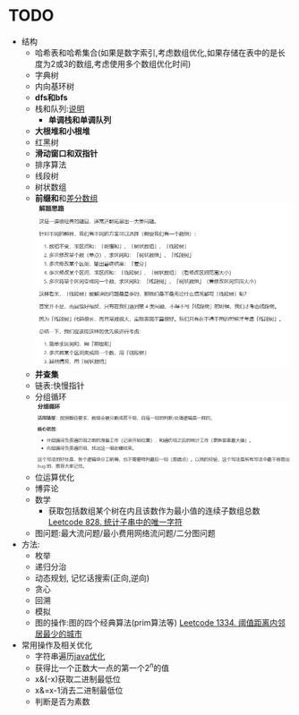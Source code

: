 # TODO

* 结构
  * 哈希表和哈希集合(如果是数字索引,考虑数组优化,如果存储在表中的是长度为2或3的数组,考虑使用多个数组优化时间)
  * 字典树
  * 内向基环树
  * **dfs和bfs**
  * 栈和队列:[说明](https://blog.csdn.net/qq_53373885/article/details/128305313)
    * **单调栈和单调队列**
  * **大根堆和小根堆**
  * 红黑树
  * **滑动窗口和双指针**
  * 排序算法
  * 线段树
  * 树状数组
  * **前缀和**和[差分数组](https://leetcode.cn/problems/car-pooling/solutions/2550276/gong-shui-san-xie-tu-jie-chai-fen-ru-men-opii/)
  ![选择](image.png)
  * **并查集**
  * 链表:快慢指针
  * 分组循环
  ![分组循环](images/todo/image.png)
  * 位运算优化
  * 博弈论
  * 数学
    * 获取包括数组某个树在内且该数作为最小值的连续子数组总数 [Leetcode 828. 统计子串中的唯一字符](https://leetcode.cn/problems/count-unique-characters-of-all-substrings-of-a-given-string/description/)
  * 图问题:最大流问题/最小费用网络流问题/二分图问题
* 方法:
  * 枚举
  * 递归分治
  * 动态规划, 记忆话搜索(正向,逆向)
  * 贪心
  * 回溯
  * 模拟
  * 图的操作:图的四个经典算法(prim算法等) [Leetcode 1334. 阈值距离内邻居最少的城市](https://leetcode.cn/problems/find-the-city-with-the-smallest-number-of-neighbors-at-a-threshold-distance/description/)
* 常用操作及相关优化
  * 字符串遍历[java优化](https://leetcode.cn/problems/determine-if-two-strings-are-close/solutions/2547579/li-jie-cao-zuo-ben-zhi-jian-ji-xie-fa-py-b18i/)
  * 获得比一个正数大一点的第一个$2^n$的值
  * x&(-x)获取二进制最低位
  * x&=x-1消去二进制最低位
  * 判断是否为素数
